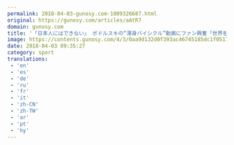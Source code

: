 ```yaml
---
permalink: 2018-04-03-gunosy.com-1009326687.html
original: https://gunosy.com/articles/aAtR7
domain: gunosy.com
title: '「日本人にはできない」 ポドルスキの“渾身バイシクル”動画にファン興奮「世界を見た」（Football ZONE web） - グノシー'
image: https://contents.gunosy.com/4/3/0aa9d132d0f393ac46745185dc1f0517_content.jpg
date: 2018-04-03 09:35:27
category: sport
translations: 
 - 'en'
 - 'es'
 - 'de'
 - 'ru'
 - 'fr'
 - 'it'
 - 'zh-CN'
 - 'zh-TW'
 - 'ar'
 - 'pt'
 - 'hy'
---
```


